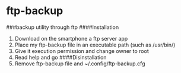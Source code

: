 # ftp-backup
###backup utility through ftp
####Installation
1. Download on the smartphone a ftp server app
2. Place my ftp-backup file in an executable path (such as /usr/bin/)
3. Give it execution permission and change owner to root
4. Read help and go
####Disinstallation
1. Remove ftp-backup file and ~/.config/ftp-backup.cfg
